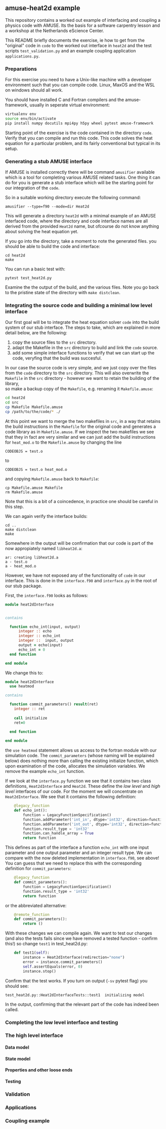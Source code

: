 ## amuse-heat2d example

This repository contains a worked out example of interfacing and coupling a
physics code with AMUSE. Its the basis for a software carpentry lesson
and a workshop at the Netherlands eScience Center.


This README briefly documents the exercise, ie how to get from the "original"
code in ```code``` to the worked out interface in ```heat2d``` and the test 
scripts ```test_validation.py``` and an example coupling application 
```applications.py```.

### Preparations

For this exercise you need to have a Unix-like machine with a developer 
environment such that you can compile code. Linux, MaxOS and the WSL on 
windows should all work.

You should have installed C and Fortran compilers and the amuse-framework, 
usually in seperate virtual environment:

```bash
virtualenv env
source env/bin/activate
pip install numpy docutils mpi4py h5py wheel pytest amuse-framework
```

Starting point of the exercise is the code contained in the directory 
```code```. Verify that you can compile and run this code. This code 
solves the heat equation for a particular problem, and its fairly 
conventional but typical in its setup.

### Generating a stub AMUSE interface

If AMUSE is installed correctly there will be command ```amusifier```
available which is a tool for completing various AMUSE related tasks.
One thing it can do for you is generate a stub interface which will be the 
starting point for our integration of the ```code```.

So in a suitable working directory execute the following command:

```
amusifier --type=f90 --mode=dir Heat2d
```
This will generate a directory ```heat2d``` with a minimal example of an 
AMUSE interfaced code, where the directory and code interface names are all 
derived from the provided ```Heat2d``` name, but ofcourse do not know 
anything about solving the heat equation yet.

If you go into the directory, take a moment to note the generated files.
you should be able to build the code and interface:
```
cd heat2d
make 
```
You can run a basic test with:
```
pytest test_heat2d.py
```

Examine the the output of the build, and the various files. Note you 
go back to the pristine state of the directory with ```make distclean```.


### Integrating the source code and building a minimal low level interface

Our first goal will be to integrate the heat equation solver ```code``` into
the build system of our stub interface. The steps to take, which are explained
in more detail below, are the following:
  1. copy the source files to the ```src``` directory. 
  2. adapt the Makefile in the ```src``` directory to build and link the 
     ```code``` source.
  3. add some simple interface functions to verify that we can start up the 
     code, veryfing that the build was succesful. 

In our case the source code is very simple, and we just copy over the files
from the ```code``` directory to the ```src``` directory. 
This will also overwrite the ```Makefile``` in the
```src``` directory - however we want to retain the building of the library,  
so make a backup copy of the ```Makefile```, e.g. renaming it ```Makefile.amuse```:
```bash
cd heat2d
cd src
cp Makefile Makefile.amuse
cp /path/to/the/code/* ./
```

At this point we want to merge the two makefiles in ```src```, in a way that 
retains the build instructions in the ```Makefile``` for the original code 
and generates a code library as in ```Makefile.amuse```. If we inspect the 
two makefiles we see that they in fact are very similar and we can just add 
the build instructions for ```heat_mod.o``` to the ```Makefile.amuse```
by changing the line
```
CODEOBJS = test.o
```
to
```
CODEOBJS = test.o heat_mod.o
```
and copying ```Makefile.amuse``` back to ```Makefile```:
```
cp Makefile.amuse Makefile
rm Makefile.amuse
```

Note that this is a bit of a coincedence, in practice one should be careful 
in this step.

We can again verify the interface builds:
```
cd ..
make distclean
make
```

Somewhere in the output will be confirmation that our code is part of the now 
appropiately named ```libheat2d.a```:
```
ar: creating libheat2d.a
a - test.o
a - heat_mod.o
```

However, we have not exposed any of the functionality of ```code``` in our interface.
This is done in the ```interface.f90``` and ```interface.py``` in the root of our 
stub package.

First, the ```interface.f90``` looks as follows:
```fortran
module heat2dInterface


contains

  function echo_int(input, output)
      integer :: echo
      integer :: echo_int
      integer ::  input, output
      output = echo(input)
      echo_int = 0
  end function

end module
```
We change this to:
```fortran
module heat2dInterface
  use heatmod

contains

  function commit_parameters() result(ret)
    integer :: ret
    
    call initialize
    ret=0
    
  end function

end module
```
the ```use heatmod``` statement allows us access to the fortran module with our simulation code.
The ```commit_parameters``` (whose naming will be explained below) does nothing more than calling
the existing initialize function, which upon examination of the code, allocates the 
simulation variables. We remove the example ```echo_int``` function.

If we look at the ```interface.py``` function we see that it contains two class definitions,
```Heat2dInterface``` and ```Heat2d```. These define the *low level* and *high level* interfaces of 
our code. For the moment we will concentrate on ```Heat2dInterface```. We see that it contains 
the following definition:
```python
    @legacy_function
    def echo_int():
        function = LegacyFunctionSpecification()  
        function.addParameter('int_in', dtype='int32', direction=function.IN, unit=None)
        function.addParameter('int_out', dtype='int32', direction=function.OUT, unit=None)
        function.result_type = 'int32'
        function.can_handle_array = True
        return function
```
This defines as part of the interface a function ```echo_int``` with one input 
parameter and one output parameter and an integer result type. We can compare with the now
deleted implementation in ```interface.f90```, see above! You can guess that 
we need to replace this with the corresponding definition for ```commit_parameters```:
```python
    @legacy_function
    def commit_parameters():
        function = LegacyFunctionSpecification()  
        function.result_type = 'int32'
        return function
```
or the abbreviated alternative:
```python
    @remote_function    
    def commit_parameters():
        return ()
```

With these changes we can compile again. We want to test our changes (and also 
the tests fails since we have removed a tested function - confirm this!) so
change ```test1``` in test_heat2d.py:
```python
    def test1(self):
        instance = Heat2dInterface(redirection="none")
        error = instance.commit_parameters()
        self.assertEquals(error, 0)
        instance.stop()
```
Confirm that the test works. If you turn on output (```-sv``` pytest flag)
you should see:
```
test_heat2d.py::Heat2dInterfaceTests::test1  initializing model
```
In the output, confirming that the relevant part of the code has indeed been called.



### Completing the low level interface and testing

### The high level interface

#### Data model

#### State model

#### Properties and other loose ends

#### Testing

### Validation

### Applications

### Coupling example

